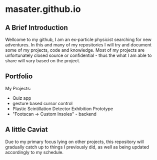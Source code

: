# masater.github.io
## A Brief Introduction
Wellcome to my github, I am an ex-particle physicist searching for new adventures. In this and many of my repositories I will try and document some of my projects, code and knowledge. Most of my projects are unfortunately closed source or confidential - thus the what I am able to share will vary based on the project.

## Portfolio
My Projects:
- Quiz app
- gesture based cursor control
- Plastic Scintillation Detector Exhibition Prototype
- "Footscan -> Custom Insoles" - backend

## A little Caviat
Due to my primary focus lying on other projects, this repository will gradually catch up to things I previously did, as well as being updated accordingly to my schedule.
